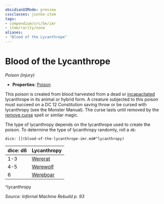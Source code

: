 ```yaml
---
obsidianUIMode: preview
cssclasses: json5e-item
tags:
- compendium/src/5e/imr
- item/rarity/none
aliases: 
- "Blood of the Lycanthrope"
---
```

# Blood of the Lycanthrope
*Poison (injury)*  

- **Properties**: [Poison](Mechanics/Rules/item-properties.md#Poison)

This poison is created from blood harvested from a dead or [incapacitated](Mechanics/Rules/conditions.md#Incapacitated) lycanthrope in its animal or hybrid form. A creature subjected to this poison must succeed on a DC 12 Constitution saving throw or be cursed with lycanthropy (see the Monster Manual). The curse lasts until removed by the [remove curse](Mechanics/spells/remove-curse.md) spell or similar magic.

The type of lycanthropy depends on the lycanthrope used to create the poison. To determine the type of lycanthropy randomly, roll a `d6`:

`dice: [](blood-of-the-lycanthrope-imr.md#^lycanthropy)`

| dice: d6 | Lycanthropy |
|----------|-------------|
| 1-3 | [Wererat](Mechanics/bestiary/humanoid/wererat.md) |
| 4-5 | [Werewolf](Mechanics/bestiary/humanoid/werewolf.md) |
| 6 | [Wereboar](Mechanics/bestiary/humanoid/wereboar.md) |
^lycanthropy

*Source: Infernal Machine Rebuild p. 93*